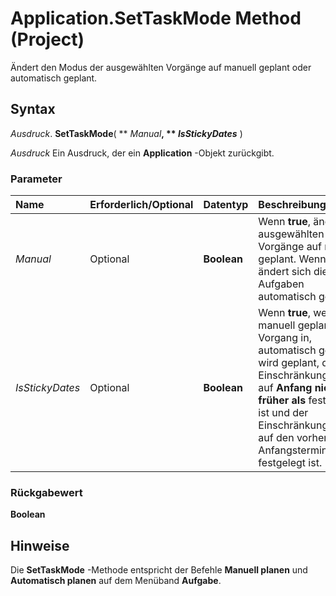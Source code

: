 
# Application.SetTaskMode Method (Project)

Ändert den Modus der ausgewählten Vorgänge auf manuell geplant oder automatisch geplant.


## Syntax

 _Ausdruck_. **SetTaskMode**( ** _Manual_**, ** _IsStickyDates_** )

 _Ausdruck_ Ein Ausdruck, der ein **Application** -Objekt zurückgibt.


### Parameter



|**Name**|**Erforderlich/Optional**|**Datentyp**|**Beschreibung**|
|:-----|:-----|:-----|:-----|
| _Manual_|Optional|**Boolean**|Wenn  **true**, ändert die ausgewählten Vorgänge auf manuell geplant. Wenn **false**, ändert sich die Aufgaben automatisch geplant.|
| _IsStickyDates_|Optional|**Boolean**|Wenn  **true**, wenn ein manuell geplanter Vorgang in, automatisch geändert wird geplant, die Einschränkungsart auf **Anfang nicht früher als** festgelegt ist und der Einschränkungstermin auf den vorherigen Anfangstermin festgelegt ist.|

### Rückgabewert

 **Boolean**


## Hinweise

Die  **SetTaskMode** -Methode entspricht der Befehle **Manuell planen** und **Automatisch planen** auf dem Menüband **Aufgabe**.


